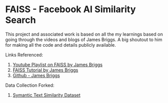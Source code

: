 # FAISS - Facebook AI Similarity Search

This project and associated work is based on all the my learnings based on going through the videos and blogs of James Briggs.
A big shoutout to him for making all the code and details publicly available.

Links Referenced: <br>
1. [Youtube Playlist on FAISS by James Briggs](https://www.youtube.com/watch?v=sKyvsdEv6rk&list=PLIUOU7oqGTLhlWpTz4NnuT3FekouIVlqc&index=3) <br>
2. [FAISS Tutorial by James Briggs](https://www.pinecone.io/learn/series/faiss/faiss-tutorial/) <br>
3. [Github - James Briggs](https://gist.github.com/jamescalam/7117aa92235a7f52141ad0654795aa48) <br>

Data Collection Forked: <br>
1. [Symantic Text Similarity Dataset](https://github.com/brmson/dataset-sts) <br>



